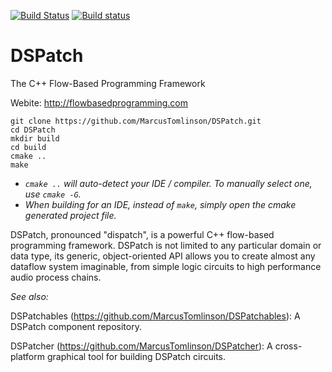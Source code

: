 [![Build Status](https://travis-ci.org/MarcusTomlinson/DSPatch.svg?branch=master)](https://travis-ci.org/MarcusTomlinson/DSPatch)
[![Build status](https://ci.appveyor.com/api/projects/status/kqh1el01gnaarga8/branch/master?svg=true)](https://ci.appveyor.com/project/MarcusTomlinson/dspatch/branch/master)

# DSPatch
The C++ Flow-Based Programming Framework

Webite: http://flowbasedprogramming.com

```
git clone https://github.com/MarcusTomlinson/DSPatch.git
cd DSPatch
mkdir build
cd build
cmake ..
make
```

- *`cmake ..` will auto-detect your IDE / compiler. To manually select one, use `cmake -G`.*
- *When building for an IDE, instead of `make`, simply open the cmake generated project file.*

DSPatch, pronounced "dispatch", is a powerful C++ flow-based programming framework. DSPatch is not limited to any particular domain or data type, its generic, object-oriented API allows you to create almost any dataflow system imaginable, from simple logic circuits to high performance audio process chains.

*See also:*

DSPatchables (https://github.com/MarcusTomlinson/DSPatchables): A DSPatch component repository.

DSPatcher (https://github.com/MarcusTomlinson/DSPatcher): A cross-platform graphical tool for building DSPatch circuits.
